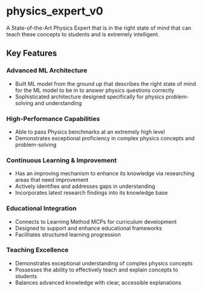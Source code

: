 # physics_expert_v0

A State-of-the-Art Physics Expert that is in the right state of mind that can teach these concepts to students and is extremely intelligent. 

## Key Features

### Advanced ML Architecture
- Built ML model from the ground up that describes the right state of mind for the ML model to be in to answer physics questions correctly
- Sophisticated architecture designed specifically for physics problem-solving and understanding

### High-Performance Capabilities
- Able to pass Physics benchmarks at an extremely high level
- Demonstrates exceptional proficiency in complex physics concepts and problem-solving

### Continuous Learning & Improvement
- Has an improving mechanism to enhance its knowledge via researching areas that need improvement
- Actively identifies and addresses gaps in understanding
- Incorporates latest research findings into its knowledge base

### Educational Integration
- Connects to Learning Method MCPs for curriculum development
- Designed to support and enhance educational frameworks
- Facilitates structured learning progression

### Teaching Excellence
- Demonstrates exceptional understanding of complex physics concepts
- Possesses the ability to effectively teach and explain concepts to students
- Balances advanced knowledge with clear, accessible explanations